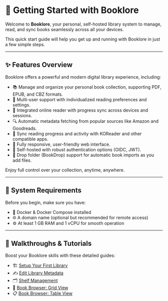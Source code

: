 # 🚀 Getting Started with Booklore

Welcome to **Booklore**, your personal, self-hosted library system to manage, read, and sync books seamlessly across all your devices.

This quick start guide will help you get up and running with Booklore in just a few simple steps.

---

## ✨ Features Overview

Booklore offers a powerful and modern digital library experience, including:

- 📚 Manage and organize your personal book collection, supporting PDF, EPUB, and CBZ formats.
- 👥 Multi-user support with individualized reading preferences and settings.
- 📖 Integrated online reader with progress sync across devices and sessions.
- 🔍 Automatic metadata fetching from popular sources like Amazon and Goodreads.
- 🔄 Sync reading progress and activity with KOReader and other compatible apps.
- 📱 Fully responsive, user-friendly web interface.
- 🔐 Self-hosted with robust authentication options (OIDC, JWT).
- 📂 Drop folder (BookDrop) support for automatic book imports as you add files.

Enjoy full control over your collection, anytime, anywhere.

---

## 🧱 System Requirements

Before you begin, make sure you have:

- 🐳 Docker & Docker Compose installed
- 🌐 A domain name (optional but recommended for remote access)
- ⚙️ At least 1 GB RAM and 1 vCPU for smooth operation

---

## 📖 Walkthroughs & Tutorials

Boost your Booklore skills with these detailed guides:

- 🏗️ [Setup Your First Library](/docs/walkthroughs/library/setup-first-library.md)
- ✍️ [Edit Library Metadata](/docs/walkthroughs/library/edit-library.md)
- 🗂️ [Shelf Management](/docs/walkthroughs/shelf.md)
- 🔳 [Book Browser: Grid View](/docs/walkthroughs/book-browser/grid.md)
- 📋 [Book Browser: Table View](/docs/walkthroughs/book-browser/table.md)
